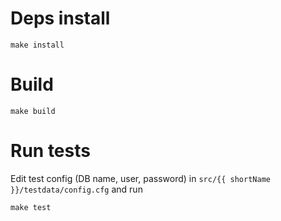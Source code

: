 # Deps install
```
make install
```

# Build
```
make build
```

# Run tests
Edit test config (DB name, user, password) in `src/{{ shortName }}/testdata/config.cfg` and run

```
make test
```